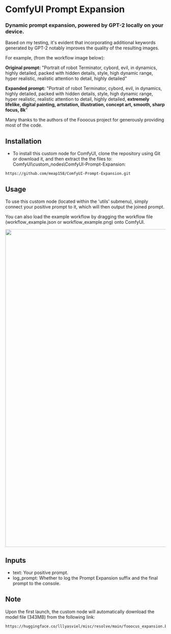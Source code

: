 # ComfyUI Prompt Expansion
### Dynamic prompt expansion, powered by GPT-2 locally on your device.
Based on my testing, it's evident that incorporating additional keywords generated by GPT-2 notably improves the quality of the resulting images.

For example, (from the workflow image below):

**Original prompt:** "Portrait of robot Terminator, cybord, evil, in dynamics, highly detailed, packed with hidden details, style, high dynamic range, hyper realistic, realistic attention to detail, highly detailed"

**Expanded prompt:** "Portrait of robot Terminator, cybord, evil, in dynamics, highly detailed, packed with hidden details, style, high dynamic range, hyper realistic, realistic attention to detail, highly detailed, **extremely lifelike, digital painting, artstation, illustration, concept art, smooth, sharp focus, 8k**"

Many thanks to the authors of the Fooocus project for generously providing most of the code.

## Installation
- To install this custom node for ComfyUI, clone the repository using Git or download it, and then extract the the files to: ComfyUI\custom_nodes\ComfyUI-Prompt-Expansion:
```
https://github.com/meap158/ComfyUI-Prompt-Expansion.git
```

## Usage
To use this custom node (located within the 'utils' submenu), simply connect your positive prompt to it, which will then output the joined prompt.

You can also load the example workflow by dragging the workflow file (workflow_example.json or workflow_example.png) onto ComfyUI.

<p float="left">
  <img src="https://github-production-user-asset-6210df.s3.amazonaws.com/14327094/268447933-d5d60985-3ddf-43a9-b8f0-42b65118a409.png" width="1000" />
</p>

## Inputs

- text: Your positive prompt.
- log_prompt: Whether to log the Prompt Expansion suffix and the final prompt to the console.

## Note
Upon the first launch, the custom node will automatically download the model file (343MB) from the following link:
```
https://huggingface.co/lllyasviel/misc/resolve/main/fooocus_expansion.bin
```
